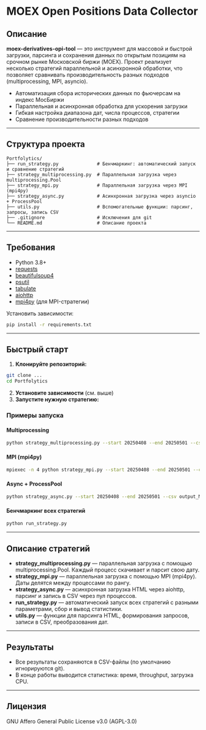 # MOEX Open Positions Data Collector

## Описание

**moex-derivatives-opi-tool** — это инструмент для массовой и быстрой загрузки, парсинга и сохранения данных по открытым позициям на срочном рынке Московской биржи (MOEX). Проект реализует несколько стратегий параллельной и асинхронной обработки, что позволяет сравнивать производительность разных подходов (multiprocessing, MPI, asyncio).

- Автоматизация сбора исторических данных по фьючерсам на индекс МосБиржи
- Параллельная и асинхронная обработка для ускорения загрузки
- Гибкая настройка диапазона дат, числа процессов, стратегии
- Сравнение производительности разных подходов

---

## Структура проекта

```
Portfolytics/
├── run_strategy.py              # Бенчмаркинг: автоматический запуск и сравнение стратегий
├── strategy_multiprocessing.py  # Параллельная загрузка через multiprocessing.Pool
├── strategy_mpi.py              # Параллельная загрузка через MPI (mpi4py)
├── strategy_async.py            # Асинхронная загрузка через asyncio + ProcessPool
├── utils.py                     # Вспомогательные функции: парсинг, запросы, запись CSV
├── .gitignore                   # Исключения для git
└── README.md                    # Описание проекта
```

---

## Требования

- Python 3.8+
- [requests](https://pypi.org/project/requests/)
- [beautifulsoup4](https://pypi.org/project/beautifulsoup4/)
- [psutil](https://pypi.org/project/psutil/)
- [tabulate](https://pypi.org/project/tabulate/)
- [aiohttp](https://pypi.org/project/aiohttp/)
- [mpi4py](https://pypi.org/project/mpi4py/) (для MPI-стратегии)

Установить зависимости:
```bash
pip install -r requirements.txt
```

---

## Быстрый старт

1. **Клонируйте репозиторий:**
```bash
git clone ...
cd Portfolytics
```
2. **Установите зависимости** (см. выше)
3. **Запустите нужную стратегию:**

### Примеры запуска

#### Multiprocessing
```bash
python strategy_multiprocessing.py --start 20250408 --end 20250501 --csv output_MIX_mp.csv --proc 8 --clean
```

#### MPI (mpi4py)
```bash
mpiexec -n 4 python strategy_mpi.py --start 20250408 --end 20250501 --csv output_MIX_mpi.csv --clean
```

#### Async + ProcessPool
```bash
python strategy_async.py --start 20250408 --end 20250501 --csv output_MIX_async.csv --proc 8 --concurrent 8 --clean
```

#### Бенчмаркинг всех стратегий
```bash
python run_strategy.py
```

---

## Описание стратегий

- **strategy_multiprocessing.py** — параллельная загрузка с помощью multiprocessing.Pool. Каждый процесс скачивает и парсит свою дату.
- **strategy_mpi.py** — параллельная загрузка с помощью MPI (mpi4py). Даты делятся между процессами по рангу.
- **strategy_async.py** — асинхронная загрузка HTML через aiohttp, парсинг и запись в CSV через пул процессов.
- **run_strategy.py** — автоматический запуск всех стратегий с разными параметрами, сбор и вывод статистики.
- **utils.py** — функции для парсинга HTML, формирования запросов, записи в CSV, преобразования дат.

---

## Результаты

- Все результаты сохраняются в CSV-файлы (по умолчанию игнорируются git).
- В конце работы выводится статистика: время, throughput, загрузка CPU.

---

## Лицензия

GNU Affero General Public License v3.0 (AGPL-3.0)
